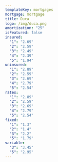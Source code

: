 ```yaml
---
templateKey: mortgages
mortgage: mortgage
title: Duca
logo: /img/duca.png
amortization: "25"
isFeatured: false
insured:
  "1": "2.69"
  "2": "2.59"
  "3": "2.49"
  "4": "2.39"
  "5": "1.94"
uninsured:
  "1": "2.89"
  "2": "2.59"
  "3": "2.69"
  "4": "2.79"
  "5": "2.54"
rates:
  "1": "2.89"
  "2": "2.59"
  "3": "2.69"
  "4": "2.79"
  "5": "2.54"
fixed:
  "1": "1.3"
  "2": "1.4"
  "3": "2.2"
  "5": "1.79"
variable:
  "3": "3.45"
  "5": "2.95"
---
```

